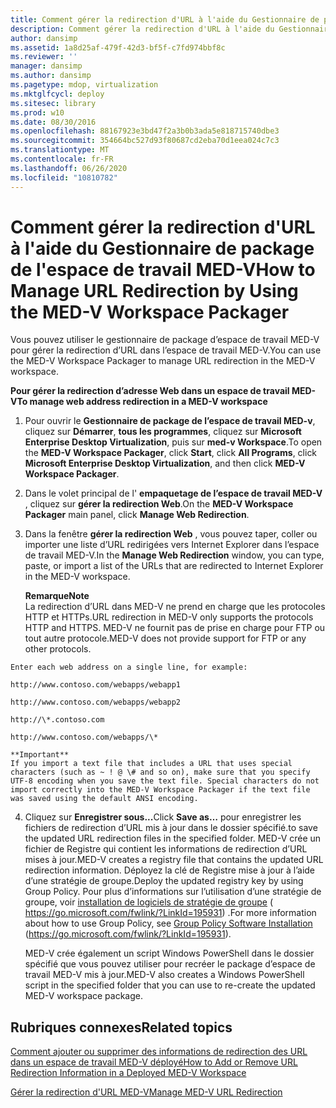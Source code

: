 ```yaml
---
title: Comment gérer la redirection d'URL à l'aide du Gestionnaire de package de l'espace de travail MED-V
description: Comment gérer la redirection d'URL à l'aide du Gestionnaire de package de l'espace de travail MED-V
author: dansimp
ms.assetid: 1a8d25af-479f-42d3-bf5f-c7fd974bbf8c
ms.reviewer: ''
manager: dansimp
ms.author: dansimp
ms.pagetype: mdop, virtualization
ms.mktglfcycl: deploy
ms.sitesec: library
ms.prod: w10
ms.date: 08/30/2016
ms.openlocfilehash: 88167923e3bd47f2a3b0b3ada5e818715740dbe3
ms.sourcegitcommit: 354664bc527d93f80687cd2eba70d1eea024c7c3
ms.translationtype: MT
ms.contentlocale: fr-FR
ms.lasthandoff: 06/26/2020
ms.locfileid: "10810782"
---
```

# <span data-ttu-id="fcb36-103">Comment gérer la redirection d'URL à l'aide du Gestionnaire de package de l'espace de travail MED-V</span><span class="sxs-lookup"><span data-stu-id="fcb36-103">How to Manage URL Redirection by Using the MED-V Workspace Packager</span></span>


<span data-ttu-id="fcb36-104">Vous pouvez utiliser le gestionnaire de package d’espace de travail MED-V pour gérer la redirection d’URL dans l’espace de travail MED-V.</span><span class="sxs-lookup"><span data-stu-id="fcb36-104">You can use the MED-V Workspace Packager to manage URL redirection in the MED-V workspace.</span></span>

**<span data-ttu-id="fcb36-105">Pour gérer la redirection d’adresse Web dans un espace de travail MED-V</span><span class="sxs-lookup"><span data-stu-id="fcb36-105">To manage web address redirection in a MED-V workspace</span></span>**

1.  <span data-ttu-id="fcb36-106">Pour ouvrir le **Gestionnaire de package de l’espace de travail MED-v**, cliquez sur **Démarrer**, **tous les programmes**, cliquez sur **Microsoft Enterprise Desktop Virtualization**, puis sur **med-v Workspace**.</span><span class="sxs-lookup"><span data-stu-id="fcb36-106">To open the **MED-V Workspace Packager**, click **Start**, click **All Programs**, click **Microsoft Enterprise Desktop Virtualization**, and then click **MED-V Workspace Packager**.</span></span>

2.  <span data-ttu-id="fcb36-107">Dans le volet principal de l' **empaquetage de l’espace de travail MED-V** , cliquez sur **gérer la redirection Web**.</span><span class="sxs-lookup"><span data-stu-id="fcb36-107">On the **MED-V Workspace Packager** main panel, click **Manage Web Redirection**.</span></span>

3.  <span data-ttu-id="fcb36-108">Dans la fenêtre **gérer la redirection Web** , vous pouvez taper, coller ou importer une liste d’URL redirigées vers Internet Explorer dans l’espace de travail MED-V.</span><span class="sxs-lookup"><span data-stu-id="fcb36-108">In the **Manage Web Redirection** window, you can type, paste, or import a list of the URLs that are redirected to Internet Explorer in the MED-V workspace.</span></span>

    **<span data-ttu-id="fcb36-109">Remarque</span><span class="sxs-lookup"><span data-stu-id="fcb36-109">Note</span></span>**  
    <span data-ttu-id="fcb36-110">La redirection d’URL dans MED-V ne prend en charge que les protocoles HTTP et HTTPs.</span><span class="sxs-lookup"><span data-stu-id="fcb36-110">URL redirection in MED-V only supports the protocols HTTP and HTTPS.</span></span> <span data-ttu-id="fcb36-111">MED-V ne fournit pas de prise en charge pour FTP ou tout autre protocole.</span><span class="sxs-lookup"><span data-stu-id="fcb36-111">MED-V does not provide support for FTP or any other protocols.</span></span>



~~~
Enter each web address on a single line, for example:

http://www.contoso.com/webapps/webapp1

http://www.contoso.com/webapps/webapp2

http://\*.contoso.com

http://www.contoso.com/webapps/\*

**Important**  
If you import a text file that includes a URL that uses special characters (such as ~ ! @ \# and so on), make sure that you specify UTF-8 encoding when you save the text file. Special characters do not import correctly into the MED-V Workspace Packager if the text file was saved using the default ANSI encoding.
~~~



4. <span data-ttu-id="fcb36-112">Cliquez sur **Enregistrer sous...**</span><span class="sxs-lookup"><span data-stu-id="fcb36-112">Click **Save as…**</span></span> <span data-ttu-id="fcb36-113">pour enregistrer les fichiers de redirection d’URL mis à jour dans le dossier spécifié.</span><span class="sxs-lookup"><span data-stu-id="fcb36-113">to save the updated URL redirection files in the specified folder.</span></span> <span data-ttu-id="fcb36-114">MED-V crée un fichier de Registre qui contient les informations de redirection d’URL mises à jour.</span><span class="sxs-lookup"><span data-stu-id="fcb36-114">MED-V creates a registry file that contains the updated URL redirection information.</span></span> <span data-ttu-id="fcb36-115">Déployez la clé de Registre mise à jour à l’aide d’une stratégie de groupe.</span><span class="sxs-lookup"><span data-stu-id="fcb36-115">Deploy the updated registry key by using Group Policy.</span></span> <span data-ttu-id="fcb36-116">Pour plus d’informations sur l’utilisation d’une stratégie de groupe, voir [installation de logiciels de stratégie de groupe](https://go.microsoft.com/fwlink/?LinkId=195931) ( https://go.microsoft.com/fwlink/?LinkId=195931) .</span><span class="sxs-lookup"><span data-stu-id="fcb36-116">For more information about how to use Group Policy, see [Group Policy Software Installation](https://go.microsoft.com/fwlink/?LinkId=195931) (https://go.microsoft.com/fwlink/?LinkId=195931).</span></span>

   <span data-ttu-id="fcb36-117">MED-V crée également un script Windows PowerShell dans le dossier spécifié que vous pouvez utiliser pour recréer le package d’espace de travail MED-V mis à jour.</span><span class="sxs-lookup"><span data-stu-id="fcb36-117">MED-V also creates a Windows PowerShell script in the specified folder that you can use to re-create the updated MED-V workspace package.</span></span>

## <span data-ttu-id="fcb36-118">Rubriques connexes</span><span class="sxs-lookup"><span data-stu-id="fcb36-118">Related topics</span></span>


[<span data-ttu-id="fcb36-119">Comment ajouter ou supprimer des informations de redirection des URL dans un espace de travail MED-V déployé</span><span class="sxs-lookup"><span data-stu-id="fcb36-119">How to Add or Remove URL Redirection Information in a Deployed MED-V Workspace</span></span>](how-to-add-or-remove-url-redirection-information-in-a-deployed-med-v-workspace.md)

[<span data-ttu-id="fcb36-120">Gérer la redirection d'URL MED-V</span><span class="sxs-lookup"><span data-stu-id="fcb36-120">Manage MED-V URL Redirection</span></span>](manage-med-v-url-redirection.md)









